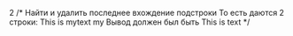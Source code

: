2
/*
Найти и удалить последнее вхождение подстроки
То есть даются 2 строки:
This is mytext
my
Вывод должен был быть
This is text
*/